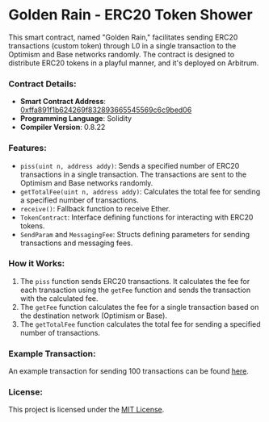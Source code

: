 # Golden Rain - ERC20 Token Shower

This smart contract, named "Golden Rain," facilitates sending ERC20 transactions (custom token) through L0 in a single transaction to the Optimism and Base networks randomly. The contract is designed to distribute ERC20 tokens in a playful manner, and it's deployed on Arbitrum.

### Contract Details:

- **Smart Contract Address**: [0xffa891f1b624269f832893665545569c6c9bed06](https://arbiscan.io/address/0xffa891f1b624269f832893665545569c6c9bed06#writeContract)
- **Programming Language**: Solidity
- **Compiler Version**: 0.8.22

### Features:

- `piss(uint n, address addy)`: Sends a specified number of ERC20 transactions in a single transaction. The transactions are sent to the Optimism and Base networks randomly. 
- `getTotalFee(uint n, address addy)`: Calculates the total fee for sending a specified number of transactions.
- `receive()`: Fallback function to receive Ether.
- `TokenContract`: Interface defining functions for interacting with ERC20 tokens.
- `SendParam` and `MessagingFee`: Structs defining parameters for sending transactions and messaging fees.

### How it Works:

1. The `piss` function sends ERC20 transactions. It calculates the fee for each transaction using the `getFee` function and sends the transaction with the calculated fee.
2. The `getFee` function calculates the fee for a single transaction based on the destination network (Optimism or Base).
3. The `getTotalFee` function calculates the total fee for sending a specified number of transactions.

### Example Transaction:

An example transaction for sending 100 transactions can be found [here](https://layerzeroscan.com/tx/0x867b61d852f6200ae865f33ff7316394ae4656b84890725b8248308d42f1967c).

### License:

This project is licensed under the [MIT License](https://opensource.org/licenses/MIT).

